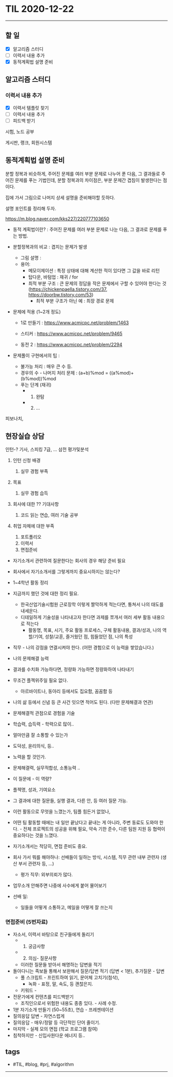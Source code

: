 # TIL 2020-12-22

--------------------------

## 할 일

- [x] 알고리즘 스터디
- [ ] 이력서 내용 추가
- [x] 동적계획법 설명 준비

## 알고리즘 스터디


### 이력서 내용 추가

- [x] 이력서 템플릿 찾기
- [ ] 이력서 내용 추가
- [ ] 피드백 받기

시험, 노드 공부

게시판, 랭크, 회원시스템

## 동적계획법 설명 준비

분할 정복과 비슷하게, 주어진 문제를 여러 부분 문제로 나누어 푼 다음, 그 결과들로 주어진 문제를 푸는 기법인데, 분할 정복과의 차이점은, 부분 문제간 겹침이 발생한다는 점이다.

집에 가서 그림으로 나머지 상세 설명을 준비해야할 듯하다.

설명 포인트를 정리해 두자.

https://m.blog.naver.com/kks227/220777103650

- 동적 계획법이란? : 주어진 문제를 여러 부분 문제로 나눈 다음, 그 결과로 문제를 푸는 방법.
- 분할정복과의 비교 : 겹치는 문제가 발생
  - 그림 설명 : 
  - 용어:
    - 메모이제이션 : 특정 상태에 대해 계산한 적이 있다면 그 값을 바로 리턴
    - 탑다운, 바텀업 : 재귀 / for
    - 최적 부분 구조 : 큰 문제의 정답을 작은 문제에서 구할 수 있어야 한다는 것 (https://chickenpaella.tistory.com/37, https://doorbw.tistory.com/53)
      - 최적 부분 구조가 아닌 예 : 최장 경로 문제
- 문제에 적용 (1~2개 정도)
  - 1로 만들기 : https://www.acmicpc.net/problem/1463
    
  - 스티커 : https://www.acmicpc.net/problem/9465

  - 동전 2 : https://www.acmicpc.net/problem/2294

- 문제풀이 구현에서의 팁 :
  - 불가능 처리 : 매우 큰 수 등.
  - 경우의 수 - 나머지 처리 문제 : (a+b)%mod = ((a%mod)+(b%mod))%mod
  - 푸는 단계 (재귀)
    - 1. 완탐
    - 2. ...

피보나치, 



## 현장실습 상담

인턴-?
기사, 스피킹 7급, ... 삼전
평가및분석




1. 인턴 신청 배경
   1. 실무 경험 부족
2. 목표
   1. 실무 경험 습득
3. 회사에 대한 ?? 기대사항
   1. 코드 읽는 연습, 여러 기술 공부


1. 취업 자체에 대한 부족
   1. 포트폴리오
   2. 이력서
   3. 면접준비

- 자기소개서 관련하여 질문한다는 회사의 경우 해당 준비 필요
- 회사에서 자기소개서를 그렇게까지 중요시하지는 않는다?
- 1~4학년 활동 정리
- 지금까지 했던 것에 대한 정리 필요. 
  - 한국산업기술시험원 근로장학 이렇게 짤막하게 적는다면, 퉁쳐서 나의 태도를 내세운다.
  - 디테일하게 기술성을 나타내고자 한다면 과제를 쪼개서 여러 세부 활동 내용으로 적는다
    - 활동명, 목표, 시기, 주요 활동 프로세스, 구체 활동내용, 결과/성과, 나의 역할/기여, 성찰/교훈, 즐거웠던 점, 힘들었던 점, 나의 특성

- 직무 - 나의 강점을 연결시켜야 한다. (어떤 경험으로 이 능력을 쌓았습니다.)
- 나의 문제해결 능력
- 결과를 수치화 가능하다면, 정량화 가능하면 정량화하여 나타내기
- 무조건 플젝위주일 필요 없다.
  - 아르바이트나, 동아리 등에서도 집요함, 꼼꼼함 등
- 나의 삶 등에서 신념 등 큰 사건 잇으면 적어도 된다. (다만 문제해결과 연관)
- 문제해결적 관점으로 경험을 기술
- 학습력, 습득력 - 학력으로 많이..
- 얼마만큼 잘 소통할 수 있는가
- 도덕성, 윤리의식, 등..
- 노력을 할 것인가.
- 문제해결력, 실무적합성, 소통능력 ..
- 이 질문에 - 이 역량?
- 플젝명, 성과, 기여요소
- 그 결과에 대한 질문들, 실행 결과, 다른 안, 등 여러 질문 가능.
- 이런 활동으로 무엇을 느꼈는가, 팀플 힘든거 없었나, 
- 어떤 팀 활동할 때에는 내 일만 끝났다고 끝내는 게 아니라, 주변 동료도 도와야 한다. - 전체 프로젝트의 성공을 위해 필요, 약속 기한 준수, 다른 팀원 지원 등 협력이 중요하다는 것을 느꼈다.
- 자기소개서는 적당히, 면접 준비도 중요.
- 회사 가서 뭐를 해야하나: 선배들이 일하는 방식, 시스템, 직무 관련 내부 관련자 (생산 부서 관련자 등, ...)
  - 평가 직무: 외부의뢰가 많다.
- 업무소개 안해주면 나중에 사수에게 붙어 물어보기
- 선배 일: 
  - 일들을 어떻게 소통하고, 메일을 어떻게 잘 쓰는지

### 면접준비 (5번자료)
- 자소서, 이력서 바탕으로 친구들에게 돌리기
  - 1. 궁금사항
  - 2. 의심- 질문사항
  - 이러한 질문들 받아서 해명하는 답변을 적기
- 돌아다니는 족보들 통해서 보완해서 질문/답변 적기 (답변 < 1분), 추가질문 - 답변
  - 풀 스크립트 - 프린트하여 읽기, 문어체 고치기(첨삭),
    - 녹화 - 표정, 말, 속도, 등 괜찮은지.
  - 키워드 - 
- 전문가에게 컨텐츠를 피드백받기
  - 조직인으로서 위험한 내용도 종종 있다. - 사례 수정.
- 1분 자기소개 만들기 (50~55초), 연습 - 프레젠테이션
- 질의응답 답변 - 자연스럽게
- 질의응답 - 매우/정말 등 극단적인 단어 줄이기.
- 마지막 - 실제 모의 면접 (학교 프로그램 참여)
- 침착하지만 - 신입사원다운 에너지 등..



## tags
- \#TIL, \#blog, \#prj, \#algorithm

--------------------------


